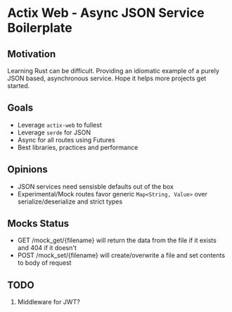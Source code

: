 # Actix Web - Async JSON Service Boilerplate

## Motivation
Learning Rust can be difficult. Providing an idiomatic example of a purely JSON based, asynchronous service. Hope it helps more projects get started.

## Goals
* Leverage `actix-web` to fullest
* Leverage `serde` for JSON
* Async for all routes using Futures
* Best libraries, practices and performance

## Opinions
* JSON services need sensisble defaults out of the box
* Experimental/Mock routes favor generic `Map<String, Value>` over serialize/deserialize and strict types

## Mocks Status
* GET /mock_get/{filename} will return the data from the file if it exists and 404 if it doesn't
* POST /mock_set/{filename} will create/overwrite a file and set contents to body of request

## TODO
1. Middleware for JWT?
